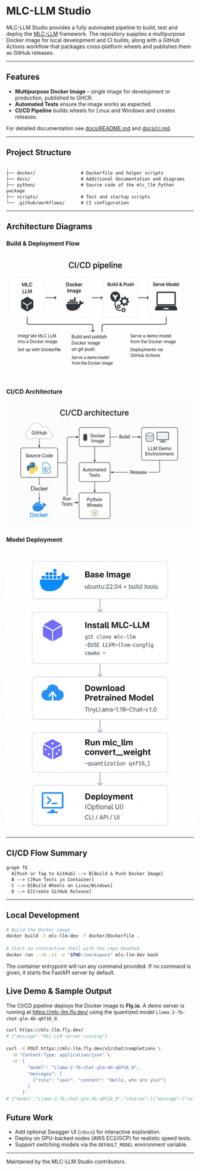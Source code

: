 # MLC-LLM Studio

MLC-LLM Studio provides a fully automated pipeline to build, test and deploy the [MLC-LLM](https://llm.mlc.ai/) framework. The repository supplies a multipurpose Docker image for local development and CI builds, along with a GitHub Actions workflow that packages cross‑platform wheels and publishes them as GitHub releases.

---

## Features

- **Multipurpose Docker Image** – single image for development or production, published to GHCR.
- **Automated Tests** ensure the image works as expected.
- **CI/CD Pipeline** builds wheels for Linux and Windows and creates releases.

For detailed documentation see [docs/README.md](docs/README.md) and [docs/ci.md](docs/ci.md).

---

## Project Structure

```text
.
├── docker/                 # Dockerfile and helper scripts
├── docs/                   # Additional documentation and diagrams
├── python/                 # Source code of the mlc_llm Python package
├── scripts/                # Test and startup scripts
└── .github/workflows/      # CI configuration
```

---

## Architecture Diagrams

### Build & Deployment Flow

![Build & Deployment Flow](docs/assets/CI_CD%20Pipeline%20for%20Docker%20Deployment.png)

### CI/CD Architecture

![CI/CD Architecture](docs/assets/MLC-LLM%20CI_CD%20Architecture%20Flowchart.png)

### Model Deployment

![Model Deployment](docs/assets/Model%20Deployment%20Process.png)

---

## CI/CD Flow Summary

```mermaid
graph TD
  A[Push or Tag to GitHub] --> B[Build & Push Docker Image]
  B --> C[Run Tests in Container]
  C --> D[Build Wheels on Linux/Windows]
  D --> E[Create GitHub Release]
```

---

## Local Development

```bash
# Build the Docker image
docker build -t mlc-llm-dev -f docker/Dockerfile .

# Start an interactive shell with the repo mounted
docker run --rm -it -v "$PWD:/workspace" mlc-llm-dev bash
```
The container entrypoint will run any command provided. If no command is given, it starts the FastAPI server by default.

## Live Demo & Sample Output

The CI/CD pipeline deploys the Docker image to **Fly.io**. A demo server is
running at <https://mlc-llm.fly.dev/> using the quantized model
`Llama-2-7b-chat-glm-4b-q0f16_0`.

```bash
curl https://mlc-llm.fly.dev/
# {"message":"MLC-LLM server running"}

curl -X POST https://mlc-llm.fly.dev/v1/chat/completions \
  -H "Content-Type: application/json" \
  -d '{
        "model": "Llama-2-7b-chat-glm-4b-q0f16_0",
        "messages": [
          {"role": "user", "content": "Hello, who are you?"}
        ]
      }'
# {"model":"Llama-2-7b-chat-glm-4b-q0f16_0","choices":[{"message":{"role":"assistant","content":"Hello! I am a test model response."}}]}
```

## Future Work

- Add optional Swagger UI (`/docs`) for interactive exploration.
- Deploy on GPU-backed nodes (AWS EC2/GCP) for realistic speed tests.
- Support switching models via the `DEFAULT_MODEL` environment variable.

---

Maintained by the MLC-LLM Studio contributors.
